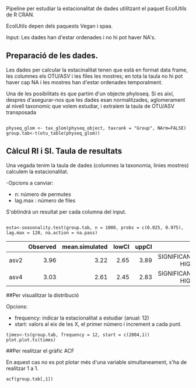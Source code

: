 Pipeline per estudiar la estacionalitat de dades utilitzant el paquet EcolUtils de R CRAN.

EcolUtils depen dels paquests Vegan i spaa.

Input: Les dades han d'estar ordenades i no hi pot haver NA's.

## Preparació de les dades.

Les dades per calcular la estacinalitat tenen que està en format data frame, les columnes els OTU/ASV i les files les mostres; en tota la taula no hi pot haver cap NA i les mostres han d'estar ordenades temporalment.

Una de les posibilitats és que partim d'un objecte phyloseq. Si es així, despres d'asegurar-nos que les dades esan normalitzades, aglomerament al nivell taxonomic que volem estudiar, i extraiem la taula de OTU/ASV transposada

```{r}

physeq_glom <- tax_glom(physeq_object, taxrank = "Group", NArm=FALSE)
group.tab<-t(otu_table(physeq_glom))

```

## Càlcul RI i SI. Taula de resultats 
Una vegada tenim la taula de dades (columnes la taxonomia, linies mostres) calculem la estacionalitat.

-Opcions a canviar:
* n: número de permutes
* lag.max : número de files

S'obtindrà un resultat per cada columna del input.

```{r}

esta<-seasonality.test(group.tab, n = 1000, probs = c(0.025, 0.975),  lag.max = 120, na.action = na.pass)

```
|      | Observed | mean.simulated | lowCI | uppCI |sign |
| -----|---------:| -----:|-------------:| -----:|-----:|
| asv2 | 3.96 | 3.22 | 2.65 | 3.89 | SIGNIFICANTLY HIGHER |
| asv4 | 3.03 | 2.61 | 2.45 | 2.83 | SIGNIFICANTLY HIGHER |

##Per visualitzar la distribució 

Opcions:
* frequency: indicar la estacionalitat a estudiar (anual: 12)
* start: valors al eix de les X, el primer número i increment a cada punt.

```{r}
times<-ts(group.tab, frequency = 12, start = c(2004,1))
plot.plot.ts(times)
```

##Per realitzar el gràfic ACF

En aquest cas no es pot plotar més d'una variable simultaneament, s'ha de realitzar 1 a 1.

```{r}
acf(group.tab[,1])
```
